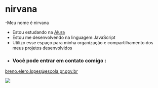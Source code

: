# nirvana

-Meu nome é nirvana 

- Estou estudando na [Alura](https://www.alura.com.br)
- Estou me desenvolvendo na linguagem JavaScript
- Utilizo esse espaço para minha organização e compartilhamento dos meus projetos desenvolvidos
- ### Você pode entrar em contato comigo :
breno.elero.lopes@escola.pr.gov.br

![](https://media.tenor.com/r__a857f3dIAAAAC/nirvana.gif)
